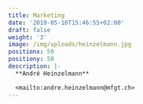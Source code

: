 ```yaml
---
title: Marketing
date: '2019-05-10T15:46:55+02:00'
draft: false
weight: '3'
image: /img/uploads/heinzelmann.jpg
positionx: 50
positiony: 50
description: |-
  **André Heinzelmann**

  <mailto:andre.heinzelmann@mfgt.ch>
---
```


